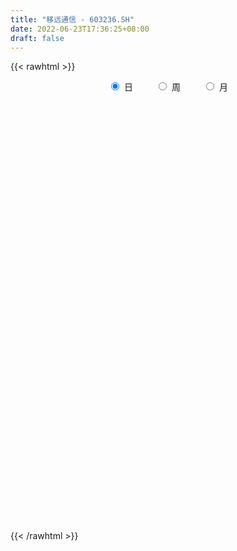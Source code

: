 ```yaml
---
title: "移远通信 - 603236.SH"
date: 2022-06-23T17:36:25+08:00
draft: false
---
```

{{< rawhtml >}}
    <div style="text-align: center">
        <label style="padding: 1rem;"><input style="margin-right: .5rem" type="radio" name="period" value="D" checked onclick="period_change(this)">日</label>
        <label style="padding: 1rem;"><input style="margin-right: .5rem" type="radio" name="period" value="W" onclick="period_change(this)">周</label>
        <label style="padding: 1rem;"><input style="margin-right: .5rem" type="radio" name="period" value="M" onclick="period_change(this)">月</label>
    </div>
    <div id="chart" style="height: 700px;"></div> 
    <script type="text/javascript">
        const D_v = [10505.82,10923.53,11121.24,14733.28,14878.45,10338.48,8817.59,12548.59,11901.41,14799.67,19980.09,23709.25,16260.62,26352.41,15070.59,19183.59,14212.72,10255.16,19895.96,16284.84,12523.53,12046.97,21261.73,17561.0,12522.73,15874.19,16431.05,18457.71,16817.51,20129.9,50903.16,53648.32,37582.68,21880.73,22483.25,15365.25,19321.02,15845.6,17842.64,18669.46,20733.29,21698.08,28497.59,43045.06,37548.28,23616.94,23758.37,21245.75,15328.32,20450.22,9231.78,13978.25,28238.48,13545.96,14474.94,11855.34,8569.67,10478.99,33066.24,24346.28,17713.69,17450.96,19884.17,14245.29,44448.38,35693.42,27304.98,49548.38,33818.35,16188.4,15248.18,8639.23,12234.64,7762.96,5509.2,9303.27,12102.67,8037.82,8207.8,6751.97,7934.63,8677.88,14606.07,12899.63,11582.48,10047.57,13519.04,9925.6,10713.92,8252.25,28280.73,20794.86,10686.09,8793.24,7460.16,8717.61,10578.97,6444.95,6324.35,14093.32,22501.35,14501.62,11813.71,5947.8,22331.33,17193.97,15552.14,16036.79,16687.31,10951.4,9218.59,11816.65,9588.2,6930.7,6372.67,6403.36,7936.38,7034.18,10887.37,7842.44,7434.28,10223.18,10990.0,7495.83,6377.37,8240.52,7809.96,6367.55,18850.91,14862.87,20016.77,15434.97,12751.53,10299.89,7711.51,8803.4,10383.75,39920.28,21379.22,12442.82,14609.08,13555.79,22744.17,12083.37,9599.74,14356.26,12031.83,13199.21,16067.15,17151.99,25049.3,12899.09,14256.09,26992.98,19781.56,22028.17,12530.17,11574.27,14608.16,13262.69,20408.54,26166.92,36239.65,31183.01,26711.95,39389.87,39353.65,42598.0,26937.54,26392.01,24525.07,20159.38,18215.3,18964.75,23687.83,33653.9,28552.89,19787.95,19490.56,24123.27,18079.51,24779.8,24845.79,34472.23,17122.21,17286.35,24036.42,18897.65,10120.57,12607.51,22963.32,28695.56,12089.93,9139.4,9020.99,9868.97,12053.53,10169.1,6662.55,12155.8,9547.03,7686.72,12251.36,20385.93,18610.79,10102.77,6514.21,5813.35,5363.4,9281.87,5688.89,4609.74,6420.68,5543.56,14705.62,6513.0,58801.33,62388.72,38270.86,26262.46,12996.46,14740.8,42941.91,19127.54,11563.85,14234.94,17496.83,10547.17,20098.3,10910.31,10914.4,30141.08,23255.23,10047.29,10471.37,19120.88,14182.97,13808.22,20578.58,24454.41,18652.53,18136.28,30131.41,35076.61,23500.84,16221.3,20211.45,15516.47,12920.33,15215.79,18026.81,30231.45,26241.43,20703.43,19663.98,29974.46,19443.62,13273.65,14597.19,11873.15,10526.78,15352.55,34962.7,13604.47,18471.0,11694.82,29464.42,17500.78,15400.41,14994.27,32242.44,30154.85,13921.66,25026.11,33052.59,19191.04,28811.56,31253.98,45675.77,29395.23,33713.19,28801.45,38751.46,33902.62,34235.61,25865.36,18526.21,44442.93,21939.27,33070.07,22658.01,19318.86,20594.26,30811.41,15295.72,14480.67,22244.62,19470.81,10715.55,13378.56,19207.39,24898.27,18460.7,21858.93,30699.73,16831.92,18170.86,15676.78,9977.28,15704.09,21868.93,23211.47,14902.56,58918.62,40337.79,24793.69,14947.0,21963.78,19649.1,11480.08,17543.31,8311.01,12139.14,7864.37,18576.36,15872.14,12713.9,9675.46,9346.89,9285.14,9195.38,7566.8,22050.64,11643.67,11736.54,7732.16,9551.75,16148.31,20604.52,24579.76,19823.53,23964.5,21648.08,28459.28,20839.27,16114.43,11052.86,14408.94,12462.52,14008.76,11356.16,12348.44,11983.4,12442.9,11098.19,12082.04,13383.02,13800.54,32965.0,18297.96,15643.68,17693.33,17111.49,13716.42,27961.01,29915.5,16064.37,15068.73,26277.76,11705.97,18728.12,19790.59,13846.3,12779.72,20255.69,11202.33,10070.0,12084.36,9913.55,12204.78,10925.72,11521.26,8753.31,8374.91,11465.81,19237.02,15244.64,7752.73,10250.84,20223.29,19524.74,13284.95,11895.22,11991.55,10427.65,9362.66,9389.18,15050.73,11388.18,12279.71,9789.08,5675.14,7217.71,6075.17,7086.6,6229.29,7989.08,10463.41,14546.14,14344.08,13454.45,14295.44,10892.34,8707.35,4458.8,8673.86,8133.32,6643.58,5603.09,9506.96,6911.33,10319.67,12496.31,7596.6,10170.21,7887.88,11431.24,10223.84,16025.02,18189.9,18776.58,17995.99,8186.79,10270.06,11877.79,14297.8,13141.44,13133.83,7035.85,10911.21,10358.85,6374.18,5529.54,10778.96,7703.09,5366.72,5262.22,10159.91,7776.94,10884.56,11977.13,9268.91,5372.44,17517.79,9369.07,12171.01,12960.55,9268.17,7307.31,9435.16,9404.95,7723.09,10388.09,8443.77,16726.53,9312.17,11164.64,12151.03,17055.93,16090.34,9226.29,7776.94,5112.03,8312.22,7971.13,7144.18,10336.8,11712.34,18524.39,10578.87,8863.24,7313.51,6257.35,16054.62,10470.05,9439.06,20966.83,9612.67,8826.76,14051.49,11010.68,10310.68,8918.49,6566.81,8628.7,10634.46,8048.06,7333.7,10172.43,15343.13]
const D_histogram = [0.0,-0.1308262108,0.1217153757,1.2602648765,2.280216709,2.8850951111,0.3222869222,-1.6034648816,-2.8734303327,-4.1653128603,-4.842331764,-5.5539460794,-5.6086775752,-4.6552944787,-3.6161244964,-2.3900904491,-1.2691300766,-0.6866271833,0.7413076276,1.4094247041,1.6511349557,1.8446347285,2.9004182366,3.672086846,3.9660527502,4.2686442668,4.5484979927,4.334042827,3.5150143983,2.7565785441,0.728149309,-0.7937556107,-1.379246273,-1.8864247932,-1.7826691373,-1.7032480966,-2.1907454721,-2.5639622306,-2.176437981,-1.421900267,-1.0256617313,-0.7767054715,-0.320551296,0.670505289,1.7901849073,2.4005733985,2.4251736991,2.0438874287,1.5007479156,0.7146495857,0.1413192043,0.2103511372,0.6089820463,0.7790140393,0.4083407289,-0.2195560869,-0.585972062,-0.5682039443,-0.0871875925,0.4160215248,0.8113632446,1.0967385664,0.7513648729,0.292523945,1.2933236506,1.9538144269,2.2719460972,0.8762595824,-0.7215362672,-2.0421565641,-2.8930795381,-3.0295385311,-2.7545429596,-2.5131436272,-2.1950673873,-1.8731496352,-1.3355157414,-0.777159625,-0.5390004769,-0.1228648644,0.0425021408,-0.0678398234,-0.5530974835,-0.5261449844,-0.0220095082,0.5021196143,1.1914023854,1.583505321,1.6477533789,1.6193620066,0.5951365515,-0.3276469067,-0.9552093606,-1.4028631604,-1.6383374037,-1.8759914236,-2.1257193002,-1.9400531032,-1.7178214341,-1.682069542,-1.0273368241,-0.6567107467,-0.117690402,0.1504436657,1.1546432528,1.8948355102,2.5406658915,2.3072158612,1.3662559088,0.7230295049,0.4841971833,0.6161849616,0.6110641899,0.4582553549,0.4936223159,0.5431232517,0.7214565483,0.6440765158,0.2896696998,-0.0577187194,-0.327482725,-0.4277680556,-0.0288603009,0.1381433638,0.2273057693,0.4584068931,0.6632046887,0.6152686514,0.7731570155,1.0863892452,1.0856131159,1.4184664775,1.5606737222,1.476011172,1.2795811778,0.9949512098,0.5840911457,-0.5442790863,-1.4589023136,-1.9228003835,-2.3288480277,-2.2961565018,-1.4061258916,-0.9200983127,-0.4107302657,0.2330056307,0.6458862048,1.0658155469,1.075794395,0.9573135423,1.1931149195,1.3078702946,1.1845974202,1.529821207,1.4291569333,1.8800297645,1.9294498298,2.0297744605,1.8330313179,1.7370253225,1.1685266275,0.9723845159,1.5639733319,0.8769649718,0.8827201533,2.157660257,4.2922802946,5.3622016214,5.3824989308,4.8515576264,5.1699598515,5.0477381669,4.3838681299,3.5718769437,2.0677617788,-0.048745881,-0.7666427466,-1.5928102925,-2.0703961248,-2.1491333156,-2.3415492183,-1.5591378409,-1.3838120971,-2.6422806081,-2.9552137657,-3.5139021402,-4.2205995173,-4.8176851259,-4.704539645,-4.3418312167,-5.4368336764,-5.8185566009,-5.3657494831,-4.7479122858,-4.1988137128,-3.4701449406,-3.2571854153,-3.2493106228,-2.8741426364,-2.3807959439,-1.8752943428,-1.3059036079,-1.1955910988,-0.3671204328,0.9237679842,1.9280026803,2.209239829,2.3806604083,2.1905929185,1.7553100222,1.2738549544,1.0493623127,0.7400346525,0.3282451608,0.9598879415,-0.1593155388,-2.1688249477,-3.8155915396,-4.1724994469,-4.0501081643,-3.6500134381,-3.0885140812,-3.1502391065,-2.9208115173,-2.5480883249,-2.2275548856,-2.4600855975,-2.4617886162,-2.4452156834,-2.258682808,-1.8630390245,-1.3183610946,-1.0351186999,-0.6046722676,-0.2135522977,-0.1300265937,0.3060928705,0.832437847,1.4451956863,2.1398792494,2.7680373944,3.532240748,4.5161216276,5.576460485,5.9431507719,5.8659199551,6.0161354866,5.8508106263,5.4549628107,5.0550482697,1.6345175162,-0.6076468981,-2.3082086419,-3.1090282474,-3.346618298,-2.9200959451,-2.6303690502,-2.330914749,-1.9712929206,-1.7350988738,-1.4379133834,-1.3668810688,-0.4164846187,-0.0780482745,-0.0647971537,-0.028083731,0.0074349521,0.0907418562,0.0679631994,-0.0215449922,0.6553276968,1.5139242436,1.7646858413,2.459055841,2.7972383644,2.2645673438,1.6325735688,0.7418208784,-0.7434690445,-1.7994315639,-2.9690998257,-3.609076029,-4.1554366316,-3.4275726856,-2.3411025795,-1.6539282359,-1.0182579752,0.0008521013,0.4914734382,1.3247268718,1.9144116917,2.2733990043,2.3418976065,2.7229164119,2.5710046349,2.4151887122,2.0879196555,2.1033734632,1.9361947392,1.6812324702,1.8166574945,1.9028177268,2.1757988803,1.6888971573,1.7908092267,1.5631235891,1.0351172147,0.4182238356,0.0316356363,-0.4552515547,-0.9248363315,-0.8373762078,-0.9369630561,0.0405772596,0.161971628,-0.2216919583,-0.4443640531,-0.9586863304,-1.452440406,-1.6360747332,-1.2194980175,-0.9831235346,-0.931111681,-0.8497548336,-0.3056095632,0.1063809144,0.4679446573,0.8697790262,0.842399612,0.6252846685,0.4115226333,0.2579931997,0.7240356162,1.0513640669,1.3583477679,1.3321718584,1.0935993248,1.1716182381,1.4744954867,1.5557325531,1.5081143826,1.3768766414,1.417778409,1.7998764065,1.9045518008,1.8306213792,1.5659517642,1.331158323,0.9010031464,0.6528834996,0.2629829732,-0.0108719984,-0.2378162828,-0.547363476,-0.9020590475,-1.0270013355,-0.8892819098,-0.7561352329,0.0140855311,0.0940412486,-0.2592244825,-0.3231034604,-0.6099484164,-0.9607666183,-0.5104066032,0.0635685364,0.3427269524,0.6973771757,0.1908215067,-0.3533219948,-0.1271590153,-0.3908428898,-0.7924009817,-0.8235594671,-0.2744328325,-0.0138921165,0.115321712,-0.3266374143,-0.6132025012,-0.5772660261,-0.2912585387,0.0529201504,0.0427012336,-0.1892088689,-0.0133285095,0.4249118664,0.543527317,0.4600948198,0.185062703,-0.694480455,-1.6257080877,-2.4212987675,-2.7508836434,-3.0118122644,-2.7477639266,-2.5687678604,-2.3796008914,-1.3633894576,-0.3607899799,0.3377587037,0.4158667108,0.2678925824,0.6541701353,0.454375115,0.4199839754,0.1646403104,-0.0528086093,-0.4245249052,-1.1086047994,-1.5633457697,-1.9292648775,-2.4361038337,-2.4618021824,-1.9568873545,-1.6162062134,-0.9593170357,-0.5710818157,-0.5094065197,-0.5077041112,0.1045874818,0.3327075229,0.983786777,1.702137083,1.9380152411,2.2356984054,2.2450943117,1.5512646996,0.6428705266,0.3577126868,0.216306207,-0.1612081545,-0.1994077104,-0.5451410121,-0.9028054206,-0.8214771626,-0.3735758892,0.3305975799,1.0932742203,1.3153549295,1.6976929782,1.7602573521,1.3087772851,0.8831730995,0.2796580093,0.2293410735,0.0792348293,-0.1672106765,-0.6311327399,-1.0505299329,-1.4450815311,-2.1561862761,-2.5978449127,-2.8032558607,-3.4631036816,-3.5643886227,-3.2127989559,-2.9649887676,-2.5293586413,-2.2579214523,-2.1271980905,-2.4466074734,-2.6799393212,-1.9526377925,-0.962592375,0.2005040218,1.1528136338,1.7660182872,1.8477959575,2.1438389206,2.4223095269,2.6907071267,2.7353920686,2.6248995137,2.5688402754,2.238295987,1.9910812344,1.7681410812,1.6299758505,1.6920634474,1.5687822682,1.5217410237,1.4576654537,1.4569782214,2.2126000966,2.7415623739,3.1212845731,3.388742575,3.3911454638,3.1570205622,2.345124059,1.935828821,1.9024955422,1.6746408015,1.2110997161,0.64307225,0.3620597234,0.0572303007,-0.3628260167,-0.7965194275,-1.0406259046]
const D_fast = [0.0,-0.1635327635,0.1194376669,1.5730533869,3.1630593966,4.4892115764,2.0069751181,-0.3196429061,-2.3079659404,-4.641176683,-6.5287785278,-8.628879363,-10.0857802527,-10.2962207758,-10.1610819176,-9.5325704826,-8.7288926292,-8.3180465318,-6.704784814,-5.6843115615,-5.0298175709,-4.375159116,-2.5942710488,-0.9045807278,0.3808983639,1.7506509472,3.1676291713,4.0366847124,4.0964098832,4.027118665,2.1807267572,0.4603829348,-0.4699192957,-1.4487040143,-1.7906156426,-2.1370066262,-3.1721903696,-4.1863976858,-4.3429829314,-3.9439202842,-3.8040971813,-3.7493172894,-3.3733009378,-2.2146180306,-0.6473921856,0.5631396553,1.1940333806,1.3237189674,1.1557664332,0.5483304998,0.0103299194,0.1319496366,0.6828260573,1.0476115601,0.779023432,0.0962375945,-0.4166713961,-0.5409542646,-0.0817348109,0.5254796877,1.1236622186,1.6832221819,1.5256897067,1.139979765,2.4641103832,3.6130547664,4.4991729609,3.3225513417,1.5443714253,-0.2867880126,-1.8609808712,-2.7548244969,-3.1684646653,-3.5553512397,-3.7860418466,-3.9324115033,-3.7286565449,-3.3645903348,-3.2611813059,-2.8757619095,-2.6997693691,-2.8270712891,-3.45060332,-3.5551870671,-3.0565539679,-2.4068949418,-1.4197615745,-0.6317823086,-0.1555959059,0.2208532234,-0.6545880939,-1.6592832787,-2.5256480727,-3.3240176626,-3.9690762569,-4.6757281326,-5.4568858344,-5.7562329131,-5.9634566026,-6.348222096,-5.950323584,-5.7438751934,-5.2342774492,-4.928532465,-3.6356720647,-2.4217709298,-1.1407740757,-0.7974201406,-1.3968161159,-1.8592851436,-1.9770681693,-1.6910341505,-1.5433888748,-1.5816338711,-1.4228613312,-1.2375795824,-0.8788821487,-0.7952430523,-1.0772324433,-1.4390505424,-1.7906852292,-1.9979125738,-1.6062198942,-1.4046803886,-1.2586915408,-0.9129886937,-0.5423897259,-0.4365086003,-0.0853309823,0.4994985587,0.7701257083,1.4575956893,1.9899713646,2.2743116074,2.3977769075,2.361884742,2.0970474643,0.8326074608,-0.4467413449,-1.3913395107,-2.3795991618,-2.9209467613,-2.382447624,-2.1264446233,-1.7197591427,-1.0177718386,-0.4434197133,0.2429635155,0.5218909624,0.6427384953,1.1768186023,1.6185415511,1.7914180317,2.5190971202,2.7757220799,3.6966023522,4.228384875,4.8361531207,5.0976678076,5.4359181428,5.1595511047,5.2065051221,6.189087271,5.7213201539,5.9477553737,7.7621105417,10.9698006529,13.380272385,14.7461944272,15.4281425294,17.0390347174,18.1787475745,18.6108445699,18.6918226197,17.7046478994,15.5759537694,14.6663962171,13.4420260982,12.4468412346,11.830820715,11.0530175076,11.4456444249,11.2750171444,9.3559784814,8.3042418824,6.8670779728,5.1052307163,3.3037238263,2.2407343959,1.5179850201,-0.9362258587,-2.7725879334,-3.6612181865,-4.2303590606,-4.7309639158,-4.8698313788,-5.4711682073,-6.2756210705,-6.6189887432,-6.7208410367,-6.6841630213,-6.4412481884,-6.6298334539,-5.8931428961,-4.371312483,-2.8850771169,-2.051530011,-1.2849443296,-0.9273635898,-0.9238189806,-1.0868103098,-1.0489623733,-1.1732813704,-1.5030095718,-0.6313948058,-1.7904271708,-4.3421428166,-6.9428072934,-8.3428400624,-9.2329758209,-9.7453844543,-9.9560136177,-10.8052984196,-11.3060737097,-11.5703725985,-11.8067278806,-12.6542799918,-13.2714301645,-13.8661611527,-14.2442989793,-14.3144149519,-14.0993272957,-14.0748645759,-13.7955862106,-13.4578543151,-13.4068352595,-12.8941925776,-12.1597381394,-11.1856813785,-9.9560280031,-8.6358605095,-6.9885969689,-4.8756856824,-2.4212317037,-0.5687537238,0.8204954482,2.4747448513,3.7721226475,4.7400155346,5.6038630611,2.5919616866,0.1978855477,-2.0797283565,-3.6578050238,-4.7320496489,-5.0355512823,-5.4034166499,-5.686691036,-5.8198924378,-6.0174731094,-6.0797659648,-6.3504539175,-5.5041786221,-5.1852543465,-5.1882025141,-5.1585100242,-5.121132603,-5.0151402349,-5.0209280919,-5.1158225315,-4.2751179183,-3.0380403106,-2.3461072526,-1.0369732926,0.0005188218,0.0339896371,-0.1898607456,-0.8951582164,-2.5663154005,-4.0721358108,-5.984079029,-7.5263242395,-9.111544,-9.2405732255,-8.7393787642,-8.4656864796,-8.0845807127,-7.0652576108,-6.4517679144,-5.2873327629,-4.2190450201,-3.2917079564,-2.6377349526,-1.5759870442,-1.0851476624,-0.6371664071,-0.44245555,0.0988416236,0.4157115843,0.581057433,1.1706468308,1.7325114949,2.5494423685,2.4847649348,3.0343793108,3.1974745705,2.9282474997,2.4159100796,2.0372307894,1.4365307097,0.7357368501,0.6138529218,0.2800253094,1.2677099401,1.4295972155,0.9905106396,0.6567475316,-0.0972463284,-0.9541105055,-1.546763516,-1.4350613047,-1.4444677054,-1.625233772,-1.7563156331,-1.2885727535,-0.8499870472,-0.3714371401,0.2478419854,0.4310624741,0.3702686978,0.259387321,0.1703561873,0.8174075078,1.4075769753,2.0541476182,2.3610146733,2.3958419709,2.7667654437,3.4382665641,3.9084367687,4.2378471938,4.450828613,4.8461749829,5.6782420819,6.2590554265,6.6427803496,6.7695986758,6.8675948153,6.6626904253,6.5777916534,6.2536368702,5.9770638991,5.690665544,5.2442774818,4.6640671484,4.2823745265,4.1977734748,4.1418863435,4.9156284902,5.0190945198,4.6010226682,4.4563678252,4.017035765,3.4260259086,3.7487842729,4.3386515466,4.7034917007,5.232486218,4.7736359256,4.1411619253,4.335535151,3.9741405541,3.3744822168,3.1374338646,3.6179522911,3.875019978,4.0330642344,3.5094457546,3.0695800424,2.961200011,3.1743928637,3.5318015904,3.532257982,3.2530456623,3.4255938943,3.9700622368,4.2245595167,4.2561507244,4.0273842834,2.9742210116,1.6365663569,0.2356509853,-0.7816548015,-1.7955364886,-2.2184291324,-2.6816250313,-3.0873582851,-2.4119942157,-1.499592233,-0.7166038735,-0.5345291887,-0.6155301715,-0.0657100847,-0.1519113264,-0.0813064721,-0.2954900595,-0.5261411316,-1.0039886538,-1.9652197478,-2.8107971605,-3.6590324877,-4.7748974023,-5.4160462966,-5.4003533073,-5.4637237196,-5.0466638008,-4.8011990348,-4.8668753687,-4.9920989879,-4.3536605245,-4.0423636028,-3.1453376543,-2.0014530776,-1.2810711092,-0.4244633435,0.1462061406,-0.1598072965,-0.9074838379,-1.103213506,-1.190543434,-1.6083598341,-1.6964113176,-2.1784298723,-2.761795636,-2.8858366687,-2.5313293675,-1.7445065035,-0.708511308,-0.1575918664,0.6491694268,1.1517981388,1.027512393,0.8227014824,0.2891008944,0.296119227,0.1658216901,-0.1224264848,-0.7441317332,-1.4261614094,-2.1819833904,-3.4321347044,-4.5232545692,-5.4294794824,-6.9551032237,-7.9474853204,-8.3990953926,-8.8925323962,-9.0892419302,-9.3822851043,-9.7833612651,-10.7144225164,-11.6177391945,-11.3785971139,-10.6291997902,-9.4159773879,-8.1754643675,-7.1207551422,-6.5770284826,-5.7450257893,-4.8609778013,-3.9199034198,-3.1913704608,-2.6456381373,-2.0594873068,-1.8304575984,-1.5799020423,-1.3608069253,-1.0914781934,-0.6063747345,-0.3374603468,-0.0040663353,0.2962744582,0.6598317811,1.9686036805,3.1829565512,4.3429998938,5.4576435395,6.3078327942,6.8629630331,6.6373475447,6.712009512,7.1543001187,7.3451055784,7.1843394221,6.7770800184,6.5865824227,6.2960605751,5.7852977535,5.1524744858,4.6482115327]
const D_slow = [0.0,-0.0327065527,-0.0022777088,0.3127885103,0.8828426876,1.6041164654,1.6846881959,1.2838219755,0.5654643923,-0.4758638227,-1.6864467637,-3.0749332836,-4.4771026774,-5.6409262971,-6.5449574212,-7.1424800335,-7.4597625526,-7.6314193485,-7.4460924416,-7.0937362656,-6.6809525266,-6.2197938445,-5.4946892854,-4.5766675738,-3.5851543863,-2.5179933196,-1.3808688214,-0.2973581147,0.5813954849,1.2705401209,1.4525774482,1.2541385455,0.9093269773,0.4377207789,-0.0079465054,-0.4337585295,-0.9814448975,-1.6224354552,-2.1665449505,-2.5220200172,-2.77843545,-2.9726118179,-3.0527496419,-2.8851233196,-2.4375770928,-1.8374337432,-1.2311403184,-0.7201684613,-0.3449814824,-0.1663190859,-0.1309892849,-0.0784015006,0.073844011,0.2685975208,0.3706827031,0.3157936813,0.1693006658,0.0272496798,0.0054527816,0.1094581628,0.312298974,0.5864836156,0.7743248338,0.84745582,1.1707867327,1.6592403394,2.2272268637,2.4462917593,2.2659076925,1.7553685515,1.032098667,0.2747140342,-0.4139217057,-1.0422076125,-1.5909744593,-2.0592618681,-2.3931408035,-2.5874307097,-2.722180829,-2.7528970451,-2.7422715099,-2.7592314657,-2.8975058366,-3.0290420827,-3.0345444597,-2.9090145561,-2.6111639598,-2.2152876296,-1.8033492848,-1.3985087832,-1.2497246453,-1.331636372,-1.5704387121,-1.9211545022,-2.3307388532,-2.7997367091,-3.3311665341,-3.8161798099,-4.2456351684,-4.666152554,-4.92298676,-5.0871644466,-5.1165870472,-5.0789761307,-4.7903153175,-4.31660644,-3.6814399671,-3.1046360018,-2.7630720246,-2.5823146484,-2.4612653526,-2.3072191122,-2.1544530647,-2.039889226,-1.916483647,-1.7807028341,-1.600338697,-1.4393195681,-1.3669021431,-1.381331823,-1.4632025042,-1.5701445181,-1.5773595933,-1.5428237524,-1.4859973101,-1.3713955868,-1.2055944146,-1.0517772518,-0.8584879979,-0.5868906866,-0.3154874076,0.0391292118,0.4292976423,0.7983004354,1.1181957298,1.3669335322,1.5129563187,1.3768865471,1.0121609687,0.5314608728,-0.0507511341,-0.6247902596,-0.9763217324,-1.2063463106,-1.309028877,-1.2507774694,-1.0893059181,-0.8228520314,-0.5539034327,-0.3145750471,-0.0162963172,0.3106712565,0.6068206115,0.9892759132,1.3465651466,1.8165725877,2.2989350452,2.8063786603,3.2646364897,3.6988928204,3.9910244772,4.2341206062,4.6251139392,4.8443551821,5.0650352204,5.6044502847,6.6775203583,8.0180707637,9.3636954964,10.576584903,11.8690748659,13.1310094076,14.22697644,15.119945676,15.6368861207,15.6246996504,15.4330389637,15.0348363906,14.5172373594,13.9799540305,13.3945667259,13.0047822657,12.6588292415,11.9982590894,11.259455648,10.380980113,9.3258302336,8.1214089522,6.9452740409,5.8598162368,4.5006078177,3.0459686674,1.7045312967,0.5175532252,-0.532150203,-1.3996864382,-2.213982792,-3.0263104477,-3.7448461068,-4.3400450928,-4.8088686785,-5.1353445805,-5.4342423551,-5.5260224633,-5.2950804673,-4.8130797972,-4.26076984,-3.6656047379,-3.1179565083,-2.6791290027,-2.3606652641,-2.098324686,-1.9133160228,-1.8312547326,-1.5912827473,-1.631111632,-2.1733178689,-3.1272157538,-4.1703406155,-5.1828676566,-6.0953710161,-6.8674995364,-7.6550593131,-8.3852621924,-9.0222842736,-9.579172995,-10.1941943944,-10.8096415484,-11.4209454693,-11.9856161713,-12.4513759274,-12.7809662011,-13.039745876,-13.1909139429,-13.2443020174,-13.2768086658,-13.2002854481,-12.9921759864,-12.6308770648,-12.0959072525,-11.4038979039,-10.5208377169,-9.39180731,-7.9976921887,-6.5119044957,-5.045424507,-3.5413906353,-2.0786879787,-0.7149472761,0.5488147914,0.9574441704,0.8055324459,0.2284802854,-0.5487767764,-1.3854313509,-2.1154553372,-2.7730475997,-3.355776287,-3.8485995172,-4.2823742356,-4.6418525814,-4.9835728486,-5.0876940033,-5.107206072,-5.1234053604,-5.1304262932,-5.1285675551,-5.1058820911,-5.0888912912,-5.0942775393,-4.9304456151,-4.5519645542,-4.1107930939,-3.4960291336,-2.7967195426,-2.2305777066,-1.8224343144,-1.6369790948,-1.8228463559,-2.2727042469,-3.0149792033,-3.9172482106,-4.9561073685,-5.8130005399,-6.3982761847,-6.8117582437,-7.0663227375,-7.0661097122,-6.9432413526,-6.6120596347,-6.1334567117,-5.5651069607,-4.9796325591,-4.2989034561,-3.6561522974,-3.0523551193,-2.5303752054,-2.0045318396,-1.5204831548,-1.1001750373,-0.6460106637,-0.170306232,0.3736434881,0.7958677775,1.2435700841,1.6343509814,1.8931302851,1.997686244,2.0055951531,1.8917822644,1.6605731815,1.4512291296,1.2169883656,1.2271326805,1.2676255875,1.2122025979,1.1011115846,0.861440002,0.4983299005,0.0893112172,-0.2155632872,-0.4613441708,-0.6941220911,-0.9065607995,-0.9829631903,-0.9563679617,-0.8393817974,-0.6219370408,-0.4113371378,-0.2550159707,-0.1521353124,-0.0876370124,0.0933718916,0.3562129083,0.6957998503,1.0288428149,1.3022426461,1.5951472056,1.9637710773,2.3527042156,2.7297328112,3.0739519716,3.4283965739,3.8783656755,4.3545036257,4.8121589705,5.2036469115,5.5364364923,5.7616872789,5.9249081538,5.9906538971,5.9879358975,5.9284818268,5.7916409578,5.5661261959,5.309375862,5.0870553846,4.8980215764,4.9015429591,4.9250532713,4.8602471507,4.7794712856,4.6269841815,4.3867925269,4.2591908761,4.2750830102,4.3607647483,4.5351090422,4.5828144189,4.4944839202,4.4626941664,4.3649834439,4.1668831985,3.9609933317,3.8923851236,3.8889120945,3.9177425225,3.8360831689,3.6827825436,3.5384660371,3.4656514024,3.47888144,3.4895567484,3.4422545312,3.4389224038,3.5451503704,3.6810321997,3.7960559046,3.8423215804,3.6687014666,3.2622744447,2.6569497528,1.9692288419,1.2162757758,0.5293347942,-0.1128571709,-0.7077573938,-1.0486047582,-1.1388022531,-1.0543625772,-0.9503958995,-0.8834227539,-0.7198802201,-0.6062864413,-0.5012904475,-0.4601303699,-0.4733325222,-0.5794637485,-0.8566149484,-1.2474513908,-1.7297676102,-2.3387935686,-2.9542441142,-3.4434659528,-3.8475175062,-4.0873467651,-4.230117219,-4.357468849,-4.4843948768,-4.4582480063,-4.3750711256,-4.1291244314,-3.7035901606,-3.2190863503,-2.660161749,-2.098888171,-1.7110719961,-1.5503543645,-1.4609261928,-1.406849641,-1.4471516796,-1.4970036072,-1.6332888603,-1.8589902154,-2.0643595061,-2.1577534784,-2.0751040834,-1.8017855283,-1.4729467959,-1.0485235514,-0.6084592133,-0.2812648921,-0.0604716172,0.0094428851,0.0667781535,0.0865868608,0.0447841917,-0.1129989933,-0.3756314765,-0.7369018593,-1.2759484283,-1.9254096565,-2.6262236216,-3.491999542,-4.3830966977,-5.1862964367,-5.9275436286,-6.5598832889,-7.124363652,-7.6561631746,-8.267815043,-8.9377998733,-9.4259593214,-9.6666074151,-9.6164814097,-9.3282780013,-8.8867734295,-8.4248244401,-7.8888647099,-7.2832873282,-6.6106105465,-5.9267625294,-5.270537651,-4.6283275821,-4.0687535854,-3.5709832768,-3.1289480065,-2.7214540438,-2.298438182,-1.9062426149,-1.525807359,-1.1613909956,-0.7971464402,-0.2439964161,0.4413941774,1.2217153207,2.0689009644,2.9166873304,3.7059424709,4.2922234857,4.7761806909,5.2518045765,5.6704647769,5.9732397059,6.1340077684,6.2245226993,6.2388302744,6.1481237702,5.9489939134,5.6888374372]
const D_data = [['2020-06-02', 224.99, 220.12, 217.0, 226.58],['2020-06-03', 220.5, 218.07, 215.67, 225.71],['2020-06-04', 219.82, 223.2, 217.56, 228.77],['2020-06-05', 224.5, 238.66, 223.5, 239.88],['2020-06-08', 238.87, 244.54, 235.02, 248.0],['2020-06-09', 243.56, 246.0, 242.17, 247.88],['2020-06-10', 204.86, 202.5, 198.01, 206.83],['2020-06-11', 200.9, 198.0, 196.1, 201.8],['2020-06-12', 192.12, 195.88, 191.66, 198.0],['2020-06-15', 193.76, 185.83, 185.34, 199.5],['2020-06-16', 190.0, 184.42, 182.67, 195.0],['2020-06-17', 184.99, 175.7, 172.8, 185.82],['2020-06-18', 176.0, 176.83, 173.61, 178.56],['2020-06-19', 176.0, 187.06, 174.1, 190.0],['2020-06-22', 187.5, 189.35, 186.0, 192.91],['2020-06-23', 187.0, 194.45, 184.5, 194.49],['2020-06-24', 193.18, 196.99, 191.3, 198.14],['2020-06-29', 195.01, 193.0, 191.24, 196.58],['2020-06-30', 193.61, 208.0, 193.61, 210.0],['2020-07-01', 209.9, 203.99, 201.0, 212.95],['2020-07-02', 206.99, 201.36, 201.11, 206.99],['2020-07-03', 202.43, 202.42, 197.0, 203.76],['2020-07-06', 205.99, 217.69, 203.88, 220.1],['2020-07-07', 217.7, 221.01, 215.2, 225.79],['2020-07-08', 220.0, 220.4, 216.0, 224.9],['2020-07-09', 220.0, 225.0, 219.11, 232.32],['2020-07-10', 222.1, 229.56, 219.25, 234.85],['2020-07-13', 227.02, 226.99, 219.26, 229.0],['2020-07-14', 224.27, 219.78, 216.11, 231.3],['2020-07-15', 218.02, 218.91, 212.0, 226.88],['2020-07-16', 206.5, 197.02, 197.02, 209.5],['2020-07-17', 185.0, 193.9, 177.32, 195.02],['2020-07-20', 189.93, 199.2, 189.11, 201.46],['2020-07-21', 199.69, 196.0, 195.96, 202.0],['2020-07-22', 194.8, 201.12, 194.0, 204.99],['2020-07-23', 200.01, 199.88, 194.01, 201.92],['2020-07-24', 199.88, 190.0, 185.44, 199.88],['2020-07-27', 194.49, 187.0, 185.92, 194.8],['2020-07-28', 189.0, 194.4, 189.0, 197.68],['2020-07-29', 194.4, 200.32, 194.33, 201.26],['2020-07-30', 202.3, 197.59, 197.59, 203.5],['2020-07-31', 197.65, 196.36, 193.91, 199.98],['2020-08-03', 198.98, 200.0, 198.0, 202.7],['2020-08-04', 202.01, 210.35, 199.09, 220.0],['2020-08-05', 209.0, 218.3, 208.88, 222.0],['2020-08-06', 215.5, 217.99, 213.88, 220.38],['2020-08-07', 216.41, 214.09, 207.0, 220.43],['2020-08-10', 212.56, 209.69, 204.5, 215.5],['2020-08-11', 210.0, 206.5, 206.11, 214.8],['2020-08-12', 203.96, 200.7, 195.0, 208.9],['2020-08-13', 201.72, 200.0, 198.52, 203.0],['2020-08-14', 201.9, 206.81, 200.01, 207.8],['2020-08-17', 210.0, 212.54, 204.8, 215.5],['2020-08-18', 213.21, 211.8, 208.53, 213.3],['2020-08-19', 211.8, 205.0, 204.26, 214.53],['2020-08-20', 205.0, 199.19, 197.7, 206.26],['2020-08-21', 200.85, 199.48, 197.42, 203.91],['2020-08-24', 201.0, 202.9, 196.51, 202.98],['2020-08-25', 207.1, 209.8, 207.1, 216.99],['2020-08-26', 210.99, 212.89, 207.4, 216.5],['2020-08-27', 213.0, 214.5, 210.12, 216.39],['2020-08-28', 213.0, 215.8, 213.0, 217.88],['2020-08-31', 217.2, 208.57, 208.57, 218.0],['2020-09-01', 205.0, 205.5, 200.1, 209.27],['2020-09-02', 208.9, 226.05, 208.9, 226.05],['2020-09-03', 227.0, 227.8, 226.11, 236.65],['2020-09-04', 225.6, 228.14, 220.0, 231.88],['2020-09-07', 225.86, 205.33, 205.33, 228.0],['2020-09-08', 201.0, 195.07, 190.05, 204.99],['2020-09-09', 194.0, 189.8, 189.0, 194.97],['2020-09-10', 192.8, 188.01, 185.49, 194.49],['2020-09-11', 186.02, 192.0, 186.02, 192.22],['2020-09-14', 192.1, 195.2, 191.0, 198.66],['2020-09-15', 195.0, 193.96, 190.5, 195.2],['2020-09-16', 195.33, 194.36, 192.72, 196.0],['2020-09-17', 193.67, 194.25, 190.01, 197.41],['2020-09-18', 193.8, 197.68, 193.6, 198.38],['2020-09-21', 199.0, 199.71, 196.6, 200.5],['2020-09-22', 197.66, 196.95, 196.06, 203.34],['2020-09-23', 198.31, 200.3, 196.0, 200.5],['2020-09-24', 199.75, 198.31, 197.0, 202.46],['2020-09-25', 197.84, 194.6, 193.58, 199.69],['2020-09-28', 191.9, 187.63, 186.62, 195.37],['2020-09-29', 188.96, 191.95, 187.88, 194.95],['2020-09-30', 194.0, 198.72, 193.05, 199.78],['2020-10-09', 203.88, 201.53, 200.0, 204.5],['2020-10-12', 201.5, 207.18, 201.1, 208.5],['2020-10-13', 207.64, 207.16, 204.02, 210.36],['2020-10-14', 205.1, 205.3, 204.11, 210.0],['2020-10-15', 206.0, 205.32, 203.16, 207.82],['2020-10-16', 207.0, 190.68, 189.4, 207.0],['2020-10-19', 191.86, 186.59, 182.36, 192.48],['2020-10-20', 185.88, 185.36, 182.66, 186.55],['2020-10-21', 186.0, 183.5, 182.3, 186.5],['2020-10-22', 182.51, 182.78, 180.85, 184.16],['2020-10-23', 183.0, 179.69, 179.58, 183.99],['2020-10-26', 179.0, 176.17, 173.2, 179.0],['2020-10-27', 176.17, 179.31, 175.05, 179.97],['2020-10-28', 179.31, 178.83, 176.8, 180.24],['2020-10-29', 174.0, 175.19, 170.0, 176.95],['2020-10-30', 181.0, 183.05, 180.5, 188.65],['2020-11-02', 181.76, 180.88, 177.08, 183.88],['2020-11-03', 182.1, 184.42, 180.95, 186.79],['2020-11-04', 184.42, 182.5, 181.88, 185.88],['2020-11-05', 184.01, 195.0, 181.22, 196.88],['2020-11-06', 194.2, 197.0, 192.0, 197.6],['2020-11-09', 198.53, 200.79, 198.16, 205.37],['2020-11-10', 200.0, 192.35, 191.02, 200.0],['2020-11-11', 191.0, 181.35, 181.01, 192.19],['2020-11-12', 184.01, 181.24, 180.2, 184.86],['2020-11-13', 180.0, 184.04, 179.01, 186.37],['2020-11-16', 184.86, 188.5, 182.0, 188.99],['2020-11-17', 187.96, 187.3, 184.08, 189.0],['2020-11-18', 186.01, 185.15, 185.0, 188.99],['2020-11-19', 185.15, 187.29, 181.5, 188.4],['2020-11-20', 186.26, 187.85, 186.26, 190.5],['2020-11-23', 190.28, 190.35, 188.1, 190.99],['2020-11-24', 190.02, 187.75, 186.6, 192.44],['2020-11-25', 187.65, 183.28, 181.63, 187.88],['2020-11-26', 183.1, 181.36, 180.99, 186.0],['2020-11-27', 181.55, 180.3, 179.57, 184.5],['2020-11-30', 180.71, 180.9, 178.31, 182.0],['2020-12-01', 180.01, 187.56, 179.5, 187.67],['2020-12-02', 186.82, 186.01, 184.8, 188.87],['2020-12-03', 186.01, 185.66, 182.09, 188.5],['2020-12-04', 187.9, 188.38, 184.3, 188.65],['2020-12-07', 187.66, 189.5, 187.0, 190.24],['2020-12-08', 190.0, 187.11, 185.62, 190.0],['2020-12-09', 187.0, 190.41, 187.0, 194.88],['2020-12-10', 190.79, 194.28, 190.11, 194.86],['2020-12-11', 194.56, 192.0, 190.0, 197.88],['2020-12-14', 191.96, 198.07, 191.39, 198.54],['2020-12-15', 198.0, 198.2, 195.0, 201.49],['2020-12-16', 198.66, 196.82, 193.89, 198.93],['2020-12-17', 196.5, 195.9, 193.5, 198.0],['2020-12-18', 194.17, 194.58, 190.92, 196.97],['2020-12-21', 192.0, 191.95, 191.17, 194.85],['2020-12-22', 190.0, 179.0, 175.0, 192.0],['2020-12-23', 177.87, 175.5, 172.6, 179.58],['2020-12-24', 174.2, 176.16, 174.2, 178.94],['2020-12-25', 176.08, 172.85, 169.15, 176.96],['2020-12-28', 171.08, 175.43, 170.12, 179.37],['2020-12-29', 174.0, 187.08, 173.5, 188.2],['2020-12-30', 185.8, 184.66, 181.05, 187.6],['2020-12-31', 186.5, 186.94, 183.35, 188.57],['2021-01-04', 187.0, 191.5, 185.3, 192.7],['2021-01-05', 190.46, 191.66, 189.12, 192.93],['2021-01-06', 193.93, 194.56, 190.68, 198.98],['2021-01-07', 192.99, 191.35, 188.41, 196.02],['2021-01-08', 189.82, 190.2, 188.0, 196.41],['2021-01-11', 191.1, 195.8, 191.1, 198.43],['2021-01-12', 195.8, 196.26, 191.0, 196.66],['2021-01-13', 195.72, 194.32, 189.5, 196.5],['2021-01-14', 194.67, 202.0, 194.67, 207.39],['2021-01-15', 200.01, 198.43, 191.55, 203.19],['2021-01-18', 195.8, 207.85, 195.38, 210.37],['2021-01-19', 208.5, 206.0, 204.57, 212.0],['2021-01-20', 205.5, 209.0, 205.02, 210.01],['2021-01-21', 209.0, 207.0, 205.5, 214.15],['2021-01-22', 205.26, 209.4, 202.19, 209.75],['2021-01-25', 204.99, 203.39, 197.87, 211.0],['2021-01-26', 204.32, 207.43, 204.32, 215.27],['2021-01-27', 209.0, 220.03, 206.0, 220.88],['2021-01-28', 216.0, 205.4, 202.0, 218.0],['2021-01-29', 207.0, 213.65, 205.0, 213.9],['2021-02-01', 229.49, 235.02, 216.0, 235.02],['2021-02-02', 242.3, 258.52, 242.0, 258.52],['2021-02-03', 261.8, 258.8, 255.73, 271.44],['2021-02-04', 258.0, 254.16, 248.53, 263.8],['2021-02-05', 256.28, 251.4, 250.5, 265.0],['2021-02-08', 252.0, 267.1, 252.0, 270.97],['2021-02-09', 265.53, 268.0, 260.8, 271.52],['2021-02-10', 268.11, 264.82, 260.02, 269.79],['2021-02-18', 268.38, 264.25, 257.0, 273.95],['2021-02-19', 261.88, 253.75, 252.01, 269.99],['2021-02-22', 252.68, 239.29, 238.08, 257.26],['2021-02-23', 238.49, 251.02, 237.88, 255.51],['2021-02-24', 251.24, 246.7, 244.02, 256.26],['2021-02-25', 248.0, 248.17, 244.0, 251.0],['2021-02-26', 240.5, 252.0, 235.62, 259.2],['2021-03-01', 253.0, 249.99, 246.51, 264.6],['2021-03-02', 248.27, 264.13, 247.86, 264.13],['2021-03-03', 260.0, 259.77, 254.01, 262.99],['2021-03-04', 260.0, 239.0, 235.81, 269.51],['2021-03-05', 232.07, 246.0, 232.07, 248.1],['2021-03-08', 241.6, 239.5, 238.6, 255.67],['2021-03-09', 240.21, 232.51, 226.0, 246.36],['2021-03-10', 236.5, 227.96, 226.35, 239.0],['2021-03-11', 231.38, 232.8, 226.18, 232.81],['2021-03-12', 232.79, 234.5, 227.05, 237.89],['2021-03-15', 230.15, 211.05, 211.05, 230.15],['2021-03-16', 208.1, 212.0, 202.5, 213.68],['2021-03-17', 214.71, 218.5, 211.5, 221.48],['2021-03-18', 218.1, 219.57, 212.98, 221.58],['2021-03-19', 221.23, 218.28, 215.62, 223.64],['2021-03-22', 219.3, 220.78, 217.58, 224.49],['2021-03-23', 223.16, 213.91, 211.03, 223.16],['2021-03-24', 214.98, 208.95, 208.02, 217.38],['2021-03-25', 207.68, 211.65, 206.1, 213.63],['2021-03-26', 211.5, 212.8, 207.5, 214.26],['2021-03-29', 211.16, 213.3, 211.16, 217.0],['2021-03-30', 212.0, 215.03, 211.44, 216.98],['2021-03-31', 214.5, 209.36, 209.0, 215.87],['2021-04-01', 218.6, 219.5, 217.28, 230.3],['2021-04-02', 219.76, 230.5, 219.71, 231.1],['2021-04-06', 230.0, 233.56, 226.1, 234.95],['2021-04-07', 234.33, 229.0, 226.57, 234.76],['2021-04-08', 228.49, 230.13, 228.17, 232.98],['2021-04-09', 229.94, 226.9, 226.0, 232.6],['2021-04-12', 225.5, 223.3, 220.0, 229.95],['2021-04-13', 223.3, 221.09, 220.0, 225.52],['2021-04-14', 220.46, 223.01, 220.46, 225.0],['2021-04-15', 223.0, 220.93, 217.1, 223.0],['2021-04-16', 220.0, 217.85, 215.8, 221.53],['2021-04-19', 220.5, 231.8, 217.5, 234.21],['2021-04-20', 208.62, 208.62, 208.62, 208.62],['2021-04-21', 191.94, 187.76, 187.76, 196.01],['2021-04-22', 186.0, 179.6, 178.76, 186.0],['2021-04-23', 179.74, 186.6, 178.13, 190.88],['2021-04-26', 186.59, 188.0, 185.0, 193.5],['2021-04-27', 188.01, 189.0, 186.68, 192.3],['2021-04-28', 190.48, 190.0, 188.1, 191.52],['2021-04-29', 184.6, 180.0, 179.84, 186.88],['2021-04-30', 180.0, 180.52, 178.26, 183.98],['2021-05-06', 179.0, 180.51, 178.56, 182.87],['2021-05-07', 180.51, 178.49, 176.1, 184.52],['2021-05-10', 178.48, 168.5, 167.8, 178.48],['2021-05-11', 167.11, 167.28, 166.66, 170.99],['2021-05-12', 167.29, 163.99, 162.43, 167.98],['2021-05-13', 161.68, 163.11, 160.08, 164.48],['2021-05-14', 164.25, 163.91, 162.1, 164.39],['2021-05-17', 163.95, 165.25, 159.2, 165.59],['2021-05-18', 164.98, 161.43, 159.55, 164.98],['2021-05-19', 161.18, 162.68, 161.0, 163.99],['2021-05-20', 163.44, 162.2, 160.56, 164.31],['2021-05-21', 162.21, 157.6, 156.01, 162.59],['2021-05-24', 157.5, 161.61, 157.0, 161.97],['2021-05-25', 161.76, 163.94, 160.13, 164.6],['2021-05-26', 165.0, 167.2, 163.02, 169.66],['2021-05-27', 167.86, 171.45, 166.55, 178.4],['2021-05-28', 171.51, 174.5, 169.51, 176.08],['2021-05-31', 174.4, 180.95, 172.52, 181.78],['2021-06-01', 181.0, 190.26, 181.0, 190.94],['2021-06-02', 190.98, 199.58, 190.49, 201.0],['2021-06-03', 199.5, 198.35, 195.02, 203.25],['2021-06-04', 198.0, 197.49, 194.2, 199.98],['2021-06-07', 197.49, 204.7, 196.5, 206.9],['2021-06-08', 208.0, 205.07, 203.5, 209.9],['2021-06-09', 207.18, 205.0, 199.18, 207.99],['2021-06-10', 205.03, 207.0, 202.2, 209.01],['2021-06-11', 165.0, 161.56, 159.22, 165.21],['2021-06-15', 159.5, 161.5, 155.66, 162.5],['2021-06-16', 161.5, 156.49, 154.0, 163.5],['2021-06-17', 156.38, 158.78, 152.0, 159.84],['2021-06-18', 160.81, 160.29, 157.0, 163.0],['2021-06-21', 160.8, 166.36, 156.51, 168.01],['2021-06-22', 166.5, 164.01, 162.5, 166.88],['2021-06-23', 164.5, 163.3, 161.69, 167.3],['2021-06-24', 163.29, 163.6, 159.08, 164.51],['2021-06-25', 162.21, 161.6, 160.32, 162.93],['2021-06-28', 161.15, 161.9, 159.99, 163.5],['2021-06-29', 161.8, 158.25, 158.0, 163.3],['2021-06-30', 158.0, 170.61, 157.8, 173.96],['2021-07-01', 170.61, 165.51, 165.0, 173.01],['2021-07-02', 164.35, 161.6, 156.51, 164.35],['2021-07-05', 161.6, 161.26, 159.02, 164.3],['2021-07-06', 162.3, 160.7, 154.1, 162.33],['2021-07-07', 158.86, 160.93, 157.56, 163.86],['2021-07-08', 160.91, 159.1, 159.0, 163.55],['2021-07-09', 158.09, 157.25, 153.19, 158.68],['2021-07-12', 158.69, 167.99, 157.58, 168.49],['2021-07-13', 167.0, 174.63, 167.0, 177.96],['2021-07-14', 174.66, 170.72, 170.41, 176.49],['2021-07-15', 172.48, 180.0, 169.11, 180.25],['2021-07-16', 180.08, 180.0, 170.66, 182.12],['2021-07-19', 176.49, 170.23, 170.21, 178.52],['2021-07-20', 169.99, 167.1, 165.03, 175.0],['2021-07-21', 167.87, 160.43, 160.02, 167.87],['2021-07-22', 160.61, 146.28, 144.6, 160.94],['2021-07-23', 146.28, 143.45, 140.0, 147.28],['2021-07-26', 143.0, 133.69, 132.0, 143.0],['2021-07-27', 133.37, 132.28, 131.7, 137.71],['2021-07-28', 130.99, 126.48, 125.11, 133.39],['2021-07-29', 129.48, 139.13, 129.46, 139.13],['2021-07-30', 138.0, 145.36, 136.01, 146.27],['2021-08-02', 146.85, 142.62, 140.01, 147.5],['2021-08-03', 142.58, 143.5, 140.6, 146.0],['2021-08-04', 154.0, 151.38, 147.2, 156.5],['2021-08-05', 147.51, 148.05, 145.72, 151.38],['2021-08-06', 150.88, 155.7, 150.66, 158.85],['2021-08-09', 155.0, 156.9, 150.36, 158.87],['2021-08-10', 151.82, 157.43, 151.82, 158.78],['2021-08-11', 157.31, 156.05, 154.01, 160.66],['2021-08-12', 154.53, 162.56, 154.39, 163.1],['2021-08-13', 161.73, 158.06, 158.05, 161.73],['2021-08-16', 157.39, 158.7, 155.13, 163.99],['2021-08-17', 157.69, 156.65, 153.31, 161.7],['2021-08-18', 159.0, 161.46, 156.01, 162.5],['2021-08-19', 161.45, 160.13, 159.0, 162.94],['2021-08-20', 160.4, 159.15, 154.34, 161.5],['2021-08-23', 160.36, 165.0, 158.02, 165.87],['2021-08-24', 169.85, 166.42, 162.5, 171.33],['2021-08-25', 166.42, 171.39, 163.41, 174.39],['2021-08-26', 171.74, 162.92, 161.1, 172.88],['2021-08-27', 164.58, 170.8, 163.03, 174.97],['2021-08-30', 170.85, 167.88, 166.1, 173.8],['2021-08-31', 168.49, 163.36, 158.48, 168.8],['2021-09-01', 163.39, 160.0, 158.25, 165.95],['2021-09-02', 159.5, 160.63, 158.85, 163.58],['2021-09-03', 159.8, 157.11, 154.5, 162.39],['2021-09-06', 156.37, 154.43, 153.01, 161.45],['2021-09-07', 154.17, 159.89, 152.24, 160.96],['2021-09-08', 161.1, 156.99, 156.3, 161.1],['2021-09-09', 160.0, 172.69, 158.0, 172.69],['2021-09-10', 172.68, 165.2, 164.06, 172.68],['2021-09-13', 164.0, 158.31, 157.6, 165.99],['2021-09-14', 158.99, 158.58, 156.0, 161.49],['2021-09-15', 157.3, 152.5, 150.0, 158.35],['2021-09-16', 151.51, 149.15, 147.25, 152.83],['2021-09-17', 148.0, 150.0, 147.02, 150.6],['2021-09-22', 148.51, 157.0, 147.61, 157.6],['2021-09-23', 156.23, 155.58, 153.91, 158.0],['2021-09-24', 153.53, 153.2, 149.02, 156.9],['2021-09-27', 154.11, 153.1, 150.02, 158.16],['2021-09-28', 153.1, 160.0, 150.05, 160.94],['2021-09-29', 158.99, 160.72, 156.0, 163.21],['2021-09-30', 160.69, 162.29, 160.6, 168.12],['2021-10-08', 162.28, 165.3, 160.8, 167.96],['2021-10-11', 164.38, 161.55, 160.59, 166.65],['2021-10-12', 160.5, 159.05, 158.67, 164.44],['2021-10-13', 158.54, 158.31, 156.72, 161.34],['2021-10-14', 157.76, 158.32, 156.1, 160.2],['2021-10-15', 159.76, 167.33, 156.15, 170.2],['2021-10-18', 167.33, 168.49, 164.6, 170.66],['2021-10-19', 167.52, 171.0, 165.5, 171.58],['2021-10-20', 171.0, 168.79, 167.8, 173.0],['2021-10-21', 167.5, 166.55, 164.5, 169.14],['2021-10-22', 165.0, 171.2, 164.62, 174.77],['2021-10-25', 171.55, 176.37, 171.55, 177.6],['2021-10-26', 180.0, 176.16, 171.33, 181.0],['2021-10-27', 177.0, 176.23, 174.75, 180.79],['2021-10-28', 178.01, 176.27, 173.27, 186.29],['2021-10-29', 177.93, 179.77, 176.5, 183.4],['2021-11-01', 180.33, 187.01, 178.0, 191.19],['2021-11-02', 186.66, 186.93, 183.5, 189.7],['2021-11-03', 186.93, 186.93, 180.37, 188.8],['2021-11-04', 185.21, 185.7, 183.21, 187.5],['2021-11-05', 187.0, 186.65, 185.84, 191.6],['2021-11-08', 187.0, 184.1, 182.5, 187.98],['2021-11-09', 184.57, 186.0, 179.0, 187.21],['2021-11-10', 184.99, 183.71, 180.0, 188.25],['2021-11-11', 184.0, 184.32, 182.13, 187.5],['2021-11-12', 184.99, 184.3, 182.0, 186.8],['2021-11-15', 183.65, 182.33, 180.23, 188.97],['2021-11-16', 181.49, 180.19, 178.0, 183.6],['2021-11-17', 179.2, 181.77, 176.6, 182.99],['2021-11-18', 181.78, 185.07, 178.83, 188.42],['2021-11-19', 185.8, 185.8, 181.5, 187.78],['2021-11-22', 187.03, 196.64, 186.78, 199.5],['2021-11-23', 196.0, 191.04, 190.27, 196.48],['2021-11-24', 192.2, 185.5, 185.0, 192.79],['2021-11-25', 185.45, 188.45, 185.0, 191.69],['2021-11-26', 186.3, 185.0, 181.99, 190.5],['2021-11-29', 181.35, 182.48, 179.63, 184.2],['2021-11-30', 183.71, 192.82, 183.71, 193.48],['2021-12-01', 192.29, 197.58, 192.29, 199.98],['2021-12-02', 197.21, 196.98, 191.51, 198.56],['2021-12-03', 195.14, 200.7, 195.14, 202.62],['2021-12-06', 200.9, 190.5, 186.04, 204.0],['2021-12-07', 191.0, 187.76, 185.42, 192.5],['2021-12-08', 189.9, 197.0, 187.71, 197.77],['2021-12-09', 197.0, 191.18, 189.7, 198.69],['2021-12-10', 190.16, 187.78, 186.82, 193.0],['2021-12-13', 187.78, 191.18, 186.5, 191.5],['2021-12-14', 190.0, 199.98, 190.0, 200.07],['2021-12-15', 198.44, 199.0, 197.33, 203.19],['2021-12-16', 199.17, 199.01, 196.23, 202.8],['2021-12-17', 198.01, 191.47, 191.0, 199.9],['2021-12-20', 191.49, 191.6, 190.66, 194.56],['2021-12-21', 191.75, 195.0, 188.89, 196.0],['2021-12-22', 192.22, 199.16, 192.02, 199.75],['2021-12-23', 199.76, 202.0, 196.01, 202.43],['2021-12-24', 200.94, 199.0, 195.49, 204.49],['2021-12-27', 198.0, 196.0, 195.0, 200.62],['2021-12-28', 196.99, 201.37, 195.5, 201.8],['2021-12-29', 201.2, 206.99, 198.19, 207.18],['2021-12-30', 206.0, 205.4, 198.8, 206.66],['2021-12-31', 203.98, 203.9, 202.0, 205.88],['2022-01-04', 203.88, 201.33, 198.5, 207.0],['2022-01-05', 202.0, 190.95, 189.25, 202.77],['2022-01-06', 189.8, 184.95, 178.52, 191.0],['2022-01-07', 185.0, 180.76, 179.14, 188.0],['2022-01-10', 180.0, 181.8, 175.66, 184.08],['2022-01-11', 181.8, 178.97, 177.49, 184.76],['2022-01-12', 180.29, 183.37, 179.0, 185.0],['2022-01-13', 183.5, 181.4, 179.09, 185.36],['2022-01-14', 182.0, 180.48, 178.8, 183.95],['2022-01-17', 181.97, 192.49, 181.88, 194.0],['2022-01-18', 193.91, 196.95, 192.0, 199.96],['2022-01-19', 194.52, 197.59, 194.0, 201.0],['2022-01-20', 195.9, 192.08, 191.5, 197.5],['2022-01-21', 191.0, 189.2, 188.42, 192.8],['2022-01-24', 191.57, 196.8, 188.21, 197.63],['2022-01-25', 196.18, 190.31, 190.03, 198.0],['2022-01-26', 188.18, 192.02, 185.6, 194.68],['2022-01-27', 192.35, 188.63, 188.25, 194.38],['2022-01-28', 188.01, 187.8, 182.55, 193.7],['2022-02-07', 189.73, 184.0, 182.4, 190.0],['2022-02-08', 187.0, 176.5, 174.0, 187.0],['2022-02-09', 175.0, 175.06, 168.0, 177.36],['2022-02-10', 175.07, 172.33, 171.57, 179.89],['2022-02-11', 173.37, 166.15, 165.06, 173.37],['2022-02-14', 165.51, 168.39, 162.31, 170.5],['2022-02-15', 168.73, 174.11, 167.09, 174.7],['2022-02-16', 174.67, 172.39, 171.85, 176.5],['2022-02-17', 172.57, 177.46, 170.01, 179.79],['2022-02-18', 177.1, 175.72, 174.54, 179.25],['2022-02-21', 176.25, 171.8, 170.22, 177.88],['2022-02-22', 170.06, 170.18, 166.11, 171.03],['2022-02-23', 169.45, 178.7, 169.45, 179.6],['2022-02-24', 177.25, 175.71, 173.0, 178.0],['2022-02-25', 176.16, 183.32, 175.35, 184.2],['2022-02-28', 182.46, 188.4, 181.0, 188.88],['2022-03-01', 188.4, 185.91, 185.6, 188.94],['2022-03-02', 185.91, 189.39, 182.03, 190.18],['2022-03-03', 189.8, 188.07, 185.91, 190.7],['2022-03-04', 187.0, 178.65, 177.72, 187.71],['2022-03-07', 178.64, 172.26, 169.0, 178.72],['2022-03-08', 172.5, 177.02, 172.5, 183.8],['2022-03-09', 179.43, 177.69, 172.0, 184.4],['2022-03-10', 181.2, 173.14, 172.1, 181.93],['2022-03-11', 171.69, 175.91, 170.39, 179.95],['2022-03-14', 173.58, 170.49, 169.19, 175.26],['2022-03-15', 170.79, 167.6, 166.78, 173.0],['2022-03-16', 169.89, 171.38, 163.0, 173.28],['2022-03-17', 173.0, 176.63, 172.01, 181.03],['2022-03-18', 181.52, 182.65, 179.95, 184.98],['2022-03-21', 183.49, 187.66, 182.02, 189.72],['2022-03-22', 187.55, 184.29, 182.66, 191.16],['2022-03-23', 184.42, 188.97, 183.28, 190.3],['2022-03-24', 187.15, 187.44, 181.11, 190.4],['2022-03-25', 186.37, 181.11, 180.9, 187.36],['2022-03-28', 182.0, 179.91, 176.06, 182.0],['2022-03-29', 180.0, 175.35, 171.81, 181.99],['2022-03-30', 177.0, 180.72, 175.7, 180.97],['2022-03-31', 178.26, 179.06, 176.1, 181.0],['2022-04-01', 177.06, 176.75, 175.06, 180.25],['2022-04-06', 175.6, 171.77, 168.71, 176.71],['2022-04-07', 171.26, 169.22, 167.65, 174.18],['2022-04-08', 168.88, 166.24, 163.52, 169.0],['2022-04-11', 164.81, 157.68, 154.21, 164.81],['2022-04-12', 154.88, 155.79, 150.9, 157.48],['2022-04-13', 155.21, 154.5, 152.7, 156.64],['2022-04-14', 154.45, 143.5, 142.8, 154.98],['2022-04-15', 142.71, 145.05, 141.2, 146.45],['2022-04-18', 146.78, 148.0, 141.45, 148.99],['2022-04-19', 148.48, 145.05, 141.78, 148.48],['2022-04-20', 145.97, 146.16, 143.5, 148.83],['2022-04-21', 145.18, 143.12, 142.1, 150.76],['2022-04-22', 143.0, 139.63, 137.52, 143.12],['2022-04-25', 136.22, 130.5, 130.18, 137.59],['2022-04-26', 130.7, 126.79, 126.0, 132.59],['2022-04-27', 126.02, 137.0, 125.13, 137.89],['2022-04-28', 135.95, 142.42, 135.05, 144.73],['2022-04-29', 148.0, 148.75, 148.0, 153.5],['2022-05-05', 149.99, 151.04, 148.03, 155.3],['2022-05-06', 148.68, 150.91, 146.63, 151.9],['2022-05-09', 151.51, 146.35, 145.91, 151.51],['2022-05-10', 144.0, 150.5, 142.02, 154.48],['2022-05-11', 151.31, 152.59, 150.49, 156.0],['2022-05-12', 150.9, 155.01, 150.21, 156.6],['2022-05-13', 155.32, 154.34, 151.8, 156.69],['2022-05-16', 154.58, 153.57, 152.8, 155.55],['2022-05-17', 153.0, 155.18, 150.12, 156.5],['2022-05-18', 155.08, 152.0, 151.55, 155.08],['2022-05-19', 150.03, 152.63, 149.49, 153.5],['2022-05-20', 154.13, 152.69, 149.36, 155.2],['2022-05-23', 155.41, 153.72, 152.71, 155.8],['2022-05-24', 153.14, 157.0, 152.69, 160.87],['2022-05-25', 158.33, 155.52, 155.15, 160.0],['2022-05-26', 156.1, 157.01, 153.2, 158.5],['2022-05-27', 158.66, 157.5, 156.5, 160.0],['2022-05-30', 157.0, 159.15, 154.99, 159.74],['2022-05-31', 161.6, 172.08, 157.9, 172.32],['2022-06-01', 170.36, 174.73, 169.0, 175.88],['2022-06-02', 172.23, 177.8, 171.0, 178.08],['2022-06-06', 177.3, 181.0, 177.3, 182.22],['2022-06-07', 181.91, 181.49, 178.38, 182.23],['2022-06-08', 181.5, 181.0, 177.88, 182.88],['2022-06-09', 181.6, 173.7, 172.5, 181.6],['2022-06-10', 173.66, 177.8, 172.29, 178.27],['2022-06-13', 177.0, 183.57, 175.4, 184.95],['2022-06-14', 184.02, 182.64, 178.01, 184.02],['2022-06-15', 181.99, 179.8, 178.6, 183.5],['2022-06-16', 179.5, 177.3, 174.99, 181.7],['2022-06-17', 177.34, 179.88, 174.0, 180.6],['2022-06-20', 179.4, 179.05, 178.1, 181.96],['2022-06-21', 179.5, 176.4, 174.33, 179.51],['2022-06-22', 179.45, 174.31, 173.01, 179.78],['2022-06-23', 175.76, 174.94, 172.08, 178.6]]
const W_v = [2399.56,266909.75,311615.42,285051.49,239322.11,188555.35,180139.26,176663.25,133283.51,127817.89,164777.58,34302.04,107366.29,82908.62,81376.27,105110.99,66607.95,54942.45,57498.73,39298.47,41242.54,46929.06,50179.69,46025.31,51885.81,82907.42,62963.23,48413.74,82155.38,66867.24,58295.53,80616.03,81464.45,61003.94,72213.9,74683.76,77915.92,54609.72,87207.28,48209.95,68194.67,47885.83,52058.78,75417.92,77951.58,63197.82,58484.52,101102.04,48466.9,71006.46,83650.7,159956.6,116632.93,94789.07,156466.24,80234.32,76684.39,103056.16,141576.24,123442.54,46912.74,39610.1,39088.18,10047.57,70691.54,56451.96,59942.94,71788.43,68446.23,41111.58,41134.65,43326.9,67908.06,55001.3,98735.15,57983.07,72806.44,98979.02,74003.46,140710.07,174671.07,62899.75,42652.58,125608.57,119299.54,82948.5,81909.2,50909.95,68481.83,27793.73,31544.74,180679.53,116069.17,25798.79,69967.01,93035.85,91676.71,123066.44,81890.85,96840.29,89162.07,92917.5,89054.7,134397.65,154327.58,169404.33,143843.84,108678.26,80290.21,115125.02,76360.93,159239.37,92833.65,37993.46,55026.77,9675.46,57444.85,56812.43,110620.39,90874.78,62159.28,62806.69,101711.46,102726.03,90348.74,66392.1,53318.62,62075.11,63283.82,53066.26,54182.84,34597.85,67103.52,40865.67,38984.63,49582.24,81211.33,57773.88,47813.92,34640.53,28821.41,53505.34,51142.2,52686.43,20476.81,62300.53,38876.36,56992.35,42221.08,64468.43,45059.14,40897.32]
const W_histogram = [0.0,2.5603646724,4.1169949465,4.8654509738,5.8636896622,5.4926452789,5.703637433,7.1124497372,7.7620265053,7.9165330407,8.3574566761,6.8629410003,6.6520381086,5.2281260863,3.5597567183,0.5500926919,-1.385574414,-2.5868481957,-3.8154397908,-5.0327250663,-5.2116524516,-4.6585105443,-4.4983594014,-4.6375531635,-3.4218998355,-1.8099278224,0.0677130453,0.6737538719,1.9810990764,4.8553700135,7.0988055657,6.7434546699,5.6450914497,4.1978481689,1.6045917386,-1.5032021504,-3.6905523687,-5.692918845,-5.8780821832,-5.8584188503,-3.4618814508,0.0041987171,1.6557608649,1.3642708286,0.8792324148,1.8879167299,-0.4414135545,-2.5725854452,-3.2653913025,-3.3000761677,-1.5274422846,-2.7192083587,-3.6734819203,-3.76573334,-2.5786603038,-2.242162297,-2.4545085637,-1.484846175,-0.0757650025,-1.5588386707,-2.1045061809,-2.588267019,-2.5424800483,-2.2449893121,-2.6719629908,-3.5334787927,-3.6983581083,-2.7336975582,-2.8227350866,-2.4908868565,-2.6319230452,-2.0584919059,-1.347241756,-0.6501939622,-1.5485138112,-1.1102096862,-0.5457270821,0.3866682488,1.674765549,2.6856139332,5.6014684059,7.9930392388,8.3495168083,7.9875005925,6.9046936789,5.0601373031,2.5220733655,0.3620352232,0.0306373903,-0.4966177694,-1.465667296,-4.0742373796,-5.9581050221,-7.0169464945,-8.2880899677,-9.0790024674,-8.0255536961,-5.4643771037,-5.8401293631,-5.8117631106,-5.3536944534,-4.7217083566,-4.2806890426,-2.243267724,-3.091332152,-3.2420330844,-2.4023679409,-1.4897666367,-0.6569433819,0.7576304027,0.8438134597,1.4808945819,0.940182445,0.8616994829,1.4509690716,2.0365640892,2.5219750462,3.0308229407,3.8207211673,4.6288084789,4.8063480564,4.8141089782,4.5572961325,5.1907205819,4.5106311242,4.0926387649,4.096567517,4.187564934,2.5293734676,1.3148562742,1.0134546688,0.6520315682,-1.0218592507,-1.4359147978,-1.1610725851,-1.2492467013,-1.4343148098,-1.0621520728,-0.8862266199,-1.02046712,-1.7322293033,-3.446283688,-4.6844425076,-4.6208272514,-4.1782591811,-3.4307994471,-2.8477968456,-1.9796819353,0.0146755369,1.3148604895,2.2415376193,2.4324204178]
const W_fast = [0.0,3.2004558405,5.7863348512,7.751153622,10.2153147259,11.2174316623,12.8543331747,16.0412579132,18.6313413076,20.7649811032,23.2952689076,23.5164884819,24.9685951173,24.8517146166,24.0732844281,21.2011435747,18.9190828654,17.0710970348,14.8886454919,12.4131789498,10.9313384517,10.3198527229,9.3554140154,8.0568319624,8.4170103316,9.5765003891,11.471069518,12.2455488126,14.0481687863,18.1362822267,22.1544191704,23.484931942,23.7978415842,23.4000603457,21.20795185,17.7243574235,14.614369113,11.1887729254,9.5340890414,8.0891476617,9.6202146986,13.0873445457,15.1528469097,15.2024245806,14.9371942705,16.4178577681,13.9781740951,11.203855843,9.6947021602,8.834998253,10.2257715649,8.3542034012,6.4815593596,5.4478746049,5.9902825651,5.7662399976,4.94026659,5.5387174349,6.9288573569,5.056074021,3.9842799656,2.8534523727,2.2636193313,1.9998627395,0.9048983131,-0.839987187,-1.9294560297,-1.6482198691,-2.4429411692,-2.7338146531,-3.5328316032,-3.4740234404,-3.0995837295,-2.5650844263,-3.850532728,-3.6897810245,-3.261730191,-2.2326677979,-0.5258791104,1.156372757,5.4725943312,9.8624249739,12.3062817455,13.9411406777,14.5845071838,14.0049851338,12.0974395376,10.027910201,9.7041717157,9.0527621136,7.7172957631,4.0901663345,0.7167724365,-2.0963056595,-5.4394716246,-8.5001347412,-9.4530743939,-8.2579920774,-10.0937766776,-11.5183512027,-12.3987061589,-12.9471471512,-13.5763000979,-12.0996957103,-13.7205931763,-14.6818023798,-14.4427292216,-13.9025695765,-13.2339821672,-11.6300007818,-11.3328643599,-10.3255595922,-10.6312261179,-10.4942842093,-9.5422723527,-8.4475363128,-7.3316315942,-6.0650779646,-4.3199994461,-2.3547100149,-0.9755834232,0.2357047431,1.1182159305,3.0493205254,3.4968888487,4.1020561807,5.130126812,6.2680154625,5.242167363,4.3563642381,4.3083263,4.1099110914,2.1805554598,1.4075212132,1.3920952797,0.9916094882,0.4479626773,0.5545873961,0.508956194,0.1195989138,-1.0252205953,-3.6008459019,-6.0101153484,-7.1017069051,-7.70370363,-7.8139437578,-7.9428903678,-7.5696959412,-5.5716695849,-3.9427695099,-2.4557079752,-1.6567200722]
const W_slow = [0.0,0.6400911681,1.6693399047,2.8857026482,4.3516250637,5.7247863834,7.1506957417,8.928808176,10.8693148023,12.8484480625,14.9378122315,16.6535474816,18.3165570087,19.6235885303,20.5135277099,20.6510508828,20.3046572793,19.6579452304,18.7040852827,17.4459040161,16.1429909032,14.9783632672,13.8537734168,12.6943851259,11.8389101671,11.3864282115,11.4033564728,11.5717949408,12.0670697099,13.2809122132,15.0556136047,16.7414772721,18.1527501345,19.2022121768,19.6033601114,19.2275595738,18.3049214817,16.8816917704,15.4121712246,13.947566512,13.0820961493,13.0831458286,13.4970860448,13.838153752,14.0579618557,14.5299410382,14.4195876496,13.7764412883,12.9600934626,12.1350744207,11.7532138495,11.0734117599,10.1550412798,9.2136079448,8.5689428689,8.0084022946,7.3947751537,7.0235636099,7.0046223593,6.6149126917,6.0887861464,5.4417193917,4.8060993796,4.2448520516,3.5768613039,2.6934916057,1.7689020786,1.0854776891,0.3797939174,-0.2429277967,-0.900908558,-1.4155315345,-1.7523419735,-1.914890464,-2.3020189168,-2.5795713384,-2.7160031089,-2.6193360467,-2.2006446594,-1.5292411761,-0.1288740747,1.869385735,3.9567649371,5.9536400852,7.679813505,8.9448478307,9.5753661721,9.6658749779,9.6735343254,9.5493798831,9.1829630591,8.1644037142,6.6748774587,4.920640835,2.8486183431,0.5788677262,-1.4275206978,-2.7936149737,-4.2536473145,-5.7065880921,-7.0450117055,-8.2254387946,-9.2956110553,-9.8564279863,-10.6292610243,-11.4397692954,-12.0403612806,-12.4128029398,-12.5770387853,-12.3876311846,-12.1766778197,-11.8064541742,-11.5714085629,-11.3559836922,-10.9932414243,-10.484100402,-9.8536066404,-9.0959009053,-8.1407206134,-6.9835184937,-5.7819314796,-4.5784042351,-3.439080202,-2.1414000565,-1.0137422755,0.0094174158,1.033559295,2.0804505285,2.7127938954,3.041507964,3.2948716312,3.4578795232,3.2024147105,2.8434360111,2.5531678648,2.2408561895,1.882277487,1.6167394688,1.3951828139,1.1400660339,0.707008708,-0.154562214,-1.3256728408,-2.4808796537,-3.525444449,-4.3831443107,-5.0950935221,-5.5900140059,-5.5863451217,-5.2576299994,-4.6972455945,-4.0891404901]
const W_data = [['2019-07-19', 52.72, 84.21, 52.72, 84.21],['2019-07-26', 92.63, 124.33, 92.63, 129.0],['2019-08-02', 128.18, 125.77, 123.81, 134.44],['2019-08-09', 124.0, 125.83, 113.0, 132.78],['2019-08-16', 128.64, 138.53, 126.82, 147.0],['2019-08-23', 141.42, 128.35, 127.5, 147.28],['2019-08-30', 125.9, 140.63, 122.04, 148.8],['2019-09-06', 143.1, 166.34, 140.11, 169.25],['2019-09-12', 170.4, 169.8, 162.3, 182.97],['2019-09-20', 169.01, 173.77, 155.5, 180.8],['2019-09-27', 174.8, 187.5, 173.77, 195.58],['2019-09-30', 189.58, 168.75, 168.75, 191.0],['2019-10-11', 165.1, 188.14, 155.58, 190.0],['2019-10-18', 189.89, 175.98, 174.0, 190.0],['2019-10-25', 175.0, 170.92, 163.9, 186.46],['2019-11-01', 172.74, 146.0, 143.33, 175.0],['2019-11-08', 146.0, 148.63, 145.8, 157.8],['2019-11-15', 146.5, 150.58, 140.0, 155.27],['2019-11-22', 150.4, 143.81, 141.78, 156.99],['2019-11-29', 142.78, 136.34, 133.2, 145.98],['2019-12-06', 136.59, 143.85, 129.0, 143.98],['2019-12-13', 144.2, 152.3, 144.2, 152.42],['2019-12-20', 152.84, 147.69, 147.69, 161.28],['2019-12-27', 145.6, 142.22, 142.07, 150.75],['2020-01-03', 139.99, 160.64, 136.9, 161.63],['2020-01-10', 158.78, 172.84, 158.28, 179.0],['2020-01-17', 172.97, 186.57, 171.0, 193.0],['2020-01-23', 185.91, 179.31, 172.2, 194.0],['2020-02-07', 161.38, 196.05, 161.38, 209.79],['2020-02-14', 196.05, 231.6, 192.14, 241.37],['2020-02-21', 234.7, 244.41, 229.0, 256.02],['2020-02-28', 251.41, 224.79, 221.1, 285.0],['2020-03-06', 233.96, 219.0, 213.08, 262.9],['2020-03-13', 215.0, 214.34, 198.0, 223.99],['2020-03-20', 214.49, 194.11, 189.0, 215.0],['2020-03-27', 188.0, 175.0, 174.38, 196.5],['2020-04-03', 171.72, 172.76, 162.01, 174.38],['2020-04-10', 177.75, 162.45, 160.28, 179.98],['2020-04-17', 160.33, 176.95, 152.97, 178.41],['2020-04-24', 177.5, 176.45, 171.18, 179.77],['2020-04-30', 176.46, 210.99, 171.5, 214.1],['2020-05-08', 209.44, 240.79, 209.0, 240.79],['2020-05-15', 240.59, 234.5, 231.21, 242.9],['2020-05-22', 232.3, 217.0, 212.39, 239.13],['2020-05-29', 214.0, 215.36, 206.9, 226.5],['2020-06-05', 217.91, 238.66, 213.46, 239.88],['2020-06-12', 238.87, 195.88, 191.66, 248.0],['2020-06-19', 193.76, 187.06, 172.8, 199.5],['2020-06-24', 187.5, 196.99, 184.5, 198.14],['2020-07-03', 195.01, 202.42, 191.24, 212.95],['2020-07-10', 205.99, 229.56, 203.88, 234.85],['2020-07-17', 227.02, 193.9, 177.32, 231.3],['2020-07-24', 189.93, 190.0, 185.44, 204.99],['2020-07-31', 194.49, 196.36, 185.92, 203.5],['2020-08-07', 198.98, 214.09, 198.0, 222.0],['2020-08-14', 212.56, 206.81, 195.0, 215.5],['2020-08-21', 210.0, 199.48, 197.42, 215.5],['2020-08-28', 201.0, 215.8, 196.51, 217.88],['2020-09-04', 217.2, 228.14, 200.1, 236.65],['2020-09-11', 225.86, 192.0, 185.49, 228.0],['2020-09-18', 192.1, 197.68, 190.01, 198.66],['2020-09-25', 199.0, 194.6, 193.58, 203.34],['2020-09-30', 191.9, 198.72, 186.62, 199.78],['2020-10-09', 203.88, 201.53, 200.0, 204.5],['2020-10-16', 201.5, 190.68, 189.4, 210.36],['2020-10-23', 191.86, 179.69, 179.58, 192.48],['2020-10-30', 179.0, 183.05, 170.0, 188.65],['2020-11-06', 181.76, 197.0, 177.08, 197.6],['2020-11-13', 198.53, 184.04, 179.01, 205.37],['2020-11-20', 184.86, 187.85, 181.5, 190.5],['2020-11-27', 190.28, 180.3, 179.57, 192.44],['2020-12-04', 180.71, 188.38, 178.31, 188.87],['2020-12-11', 187.66, 192.0, 185.62, 197.88],['2020-12-18', 191.96, 194.58, 190.92, 201.49],['2020-12-25', 192.0, 172.85, 169.15, 194.85],['2020-12-31', 171.08, 186.94, 170.12, 188.57],['2021-01-08', 187.0, 190.2, 185.3, 198.98],['2021-01-15', 191.1, 198.43, 189.5, 207.39],['2021-01-22', 195.8, 209.4, 195.38, 214.15],['2021-01-29', 204.99, 213.65, 197.87, 220.88],['2021-02-05', 229.49, 251.4, 216.0, 271.44],['2021-02-10', 252.0, 264.82, 252.0, 271.52],['2021-02-19', 268.38, 253.75, 252.01, 273.95],['2021-02-26', 252.68, 252.0, 235.62, 259.2],['2021-03-05', 253.0, 246.0, 232.07, 269.51],['2021-03-12', 241.6, 234.5, 226.0, 255.67],['2021-03-19', 230.15, 218.28, 202.5, 230.15],['2021-03-26', 219.3, 212.8, 206.1, 224.49],['2021-04-02', 211.16, 230.5, 209.0, 231.1],['2021-04-09', 230.0, 226.9, 226.0, 234.95],['2021-04-16', 225.5, 217.85, 215.8, 229.95],['2021-04-23', 220.5, 186.6, 178.13, 234.21],['2021-04-30', 186.59, 180.52, 178.26, 193.5],['2021-05-07', 179.0, 178.49, 176.1, 184.52],['2021-05-14', 178.48, 163.91, 160.08, 178.48],['2021-05-21', 163.95, 157.6, 156.01, 165.59],['2021-05-28', 157.5, 174.5, 157.0, 178.4],['2021-06-04', 174.4, 197.49, 172.52, 203.25],['2021-06-11', 197.49, 161.56, 159.22, 209.9],['2021-06-18', 159.5, 160.29, 152.0, 163.5],['2021-06-25', 160.8, 161.6, 156.51, 168.01],['2021-07-02', 161.15, 161.6, 156.51, 173.96],['2021-07-09', 161.6, 157.25, 153.19, 164.3],['2021-07-16', 158.69, 180.0, 157.58, 182.12],['2021-07-23', 176.49, 143.45, 140.0, 178.52],['2021-07-30', 143.0, 145.36, 125.11, 146.27],['2021-08-06', 146.85, 155.7, 140.01, 158.85],['2021-08-13', 155.0, 158.06, 150.36, 163.1],['2021-08-20', 157.39, 159.15, 153.31, 163.99],['2021-08-27', 160.36, 170.8, 158.02, 174.97],['2021-09-03', 170.85, 157.11, 154.5, 173.8],['2021-09-10', 156.37, 165.2, 152.24, 172.69],['2021-09-17', 164.0, 150.0, 147.02, 165.99],['2021-09-24', 148.51, 153.2, 147.61, 158.0],['2021-09-30', 154.11, 162.29, 150.02, 168.12],['2021-10-08', 162.28, 165.3, 160.8, 167.96],['2021-10-15', 164.38, 167.33, 156.1, 170.2],['2021-10-22', 167.33, 171.2, 164.5, 174.77],['2021-10-29', 171.55, 179.77, 171.33, 186.29],['2021-11-05', 180.33, 186.65, 178.0, 191.6],['2021-11-12', 187.0, 184.3, 179.0, 188.25],['2021-11-19', 183.65, 185.8, 176.6, 188.97],['2021-11-26', 187.03, 185.0, 181.99, 199.5],['2021-12-03', 181.35, 200.7, 179.63, 202.62],['2021-12-10', 200.9, 187.78, 185.42, 204.0],['2021-12-17', 187.78, 191.47, 186.5, 203.19],['2021-12-24', 191.49, 199.0, 188.89, 204.49],['2021-12-31', 198.0, 203.9, 195.0, 207.18],['2022-01-07', 203.88, 180.76, 178.52, 207.0],['2022-01-14', 180.0, 180.48, 175.66, 185.36],['2022-01-21', 181.97, 189.2, 181.88, 201.0],['2022-01-28', 191.57, 187.8, 182.55, 198.0],['2022-02-11', 189.73, 166.15, 165.06, 190.0],['2022-02-18', 165.51, 175.72, 162.31, 179.79],['2022-02-25', 176.25, 183.32, 166.11, 184.2],['2022-03-04', 182.46, 178.65, 177.72, 190.7],['2022-03-11', 178.64, 175.91, 169.0, 184.4],['2022-03-18', 173.58, 182.65, 163.0, 184.98],['2022-03-25', 183.49, 181.11, 180.9, 191.16],['2022-04-01', 182.0, 176.75, 171.81, 182.0],['2022-04-08', 175.6, 166.24, 163.52, 176.71],['2022-04-15', 164.81, 145.05, 141.2, 164.81],['2022-04-22', 146.78, 139.63, 137.52, 150.76],['2022-04-29', 136.22, 148.75, 125.13, 153.5],['2022-05-06', 149.99, 150.91, 146.63, 155.3],['2022-05-13', 151.51, 154.34, 142.02, 156.69],['2022-05-20', 154.58, 152.69, 149.36, 156.5],['2022-05-27', 155.41, 157.5, 152.69, 160.87],['2022-06-02', 157.0, 177.8, 154.99, 178.08],['2022-06-10', 177.3, 177.8, 172.29, 182.88],['2022-06-17', 177.0, 179.88, 174.0, 184.95],['2022-06-24', 179.4, 174.94, 172.08, 181.96]]
const M_v = [463610.35,1010382.59,636844.27,361469.22,233640.55,203389.62,227157.18,287934.18,319277.8800000001,306225.7099999999,253314.11,301402.4,495884.64,436325.28,370745.63,197134.01,232704.07,312731.2999999999,386498.99,405831.9700000001,364552.3,395083.8900000001,298614.64,433665.4000000001,579259.73,482940.11,386451.4,234553.13,359229.64,333183.17,205130.77,159450.13,253263.37,191417.6,200958.02,170334.0]
const M_histogram = [0.0,0.8168660969,3.0787313739,3.0976636409,2.0913658598,1.9403962153,3.8510724811,7.7152894847,5.711270414,7.1807014805,7.9232976109,7.4047595737,5.832933147,5.1920805497,3.7486873991,1.4979796112,-0.2813509134,-1.1486479328,-0.0771057653,2.8965045786,1.7312185258,-1.0904234208,-2.9318937037,-4.7431123223,-7.3811335661,-7.6221521881,-7.5477718325,-6.0785840865,-4.0810332676,-1.9734489227,-1.6374469627,-1.3599652396,-1.7649568603,-3.9107129377,-3.6029695801,-3.071688406]
const M_fast = [0.0,1.0210826211,4.0526307416,4.8459789188,4.3625226027,4.696652012,7.570096398,13.3631357729,12.7869343056,16.0515407423,18.7749612754,20.1076131316,19.9940199917,20.6511875318,20.144966231,18.2687533459,16.419085093,15.2646260903,16.3168918166,20.014628305,19.2821468837,16.187899082,13.6134553731,10.6164586739,6.1331540387,3.9865973696,2.1740347671,2.1235764914,3.1008689935,4.7150911077,4.641731327,4.5792217401,3.7329909044,0.6095565926,0.0165575552,-0.2200833722]
const M_slow = [0.0,0.2042165242,0.9738993677,1.7483152779,2.2711567429,2.7562557967,3.719023917,5.6478462881,7.0756638916,8.8708392618,10.8516636645,12.7028535579,14.1610868447,15.4591069821,16.3962788319,16.7707737347,16.7004360063,16.4132740231,16.3939975818,17.1181237265,17.5509283579,17.2783225027,16.5453490768,15.3595709962,13.5142876047,11.6087495577,9.7218065996,8.2021605779,7.181902261,6.6885400304,6.2791782897,5.9391869798,5.4979477647,4.5202695303,3.6195271353,2.8516050338]
const M_data = [['2019-07-31', 52.72, 127.83, 52.72, 131.33],['2019-08-30', 126.0, 140.63, 113.0, 148.8],['2019-09-30', 143.1, 168.75, 140.11, 195.58],['2019-10-31', 165.1, 149.5, 149.5, 190.0],['2019-11-29', 145.0, 136.34, 133.2, 157.8],['2019-12-31', 136.59, 145.9, 129.0, 161.28],['2020-01-23', 146.08, 179.31, 146.08, 194.0],['2020-02-28', 161.38, 224.79, 161.38, 285.0],['2020-03-31', 233.96, 162.58, 162.01, 262.9],['2020-04-30', 163.0, 210.99, 152.97, 214.1],['2020-05-29', 209.44, 215.36, 206.9, 242.9],['2020-06-30', 217.91, 208.0, 172.8, 248.0],['2020-07-31', 209.9, 196.36, 177.32, 234.85],['2020-08-31', 198.98, 208.57, 195.0, 222.0],['2020-09-30', 205.0, 198.72, 185.49, 236.65],['2020-10-30', 203.88, 183.05, 170.0, 210.36],['2020-11-30', 181.76, 180.9, 177.08, 205.37],['2020-12-31', 180.01, 186.94, 169.15, 201.49],['2021-01-29', 187.0, 213.65, 185.3, 220.88],['2021-02-26', 229.49, 252.0, 216.0, 273.95],['2021-03-31', 253.0, 209.36, 202.5, 269.51],['2021-04-30', 218.6, 180.52, 178.13, 234.95],['2021-05-31', 179.0, 180.95, 156.01, 184.52],['2021-06-30', 181.0, 170.61, 152.0, 209.9],['2021-07-30', 170.61, 145.36, 125.11, 182.12],['2021-08-31', 146.85, 163.36, 140.01, 174.97],['2021-09-30', 163.39, 162.29, 147.02, 172.69],['2021-10-29', 162.28, 179.77, 156.1, 186.29],['2021-11-30', 180.33, 192.82, 176.6, 199.5],['2021-12-31', 192.29, 203.9, 185.42, 207.18],['2022-01-28', 203.88, 187.8, 175.66, 207.0],['2022-02-28', 189.73, 188.4, 162.31, 190.0],['2022-03-31', 188.4, 179.06, 163.0, 191.16],['2022-04-29', 177.06, 148.75, 125.13, 180.25],['2022-05-31', 149.99, 172.08, 142.02, 172.32],['2022-06-30', 170.36, 174.94, 169.0, 184.95]]
        const D_a = [null,null,null,null,null,null,null,null,null,null,null,172.8,null,null,null,null,null,null,null,null,null,null,null,null,null,null,234.85,null,null,null,null,177.32,null,null,null,null,null,null,null,null,null,null,null,null,222.0,null,null,null,null,null,null,null,null,null,null,null,null,196.51,null,null,null,null,null,null,null,236.65,null,null,null,null,185.49,null,null,null,null,null,null,null,203.34,null,null,null,186.62,null,null,null,null,210.36,null,null,null,null,null,null,null,null,null,null,null,170.0,null,null,null,null,null,null,205.37,null,null,null,null,null,null,null,null,null,null,null,null,null,null,178.31,null,null,null,null,null,null,null,null,null,null,201.49,null,null,null,null,null,null,null,169.15,null,null,null,null,null,null,198.98,null,null,null,null,189.5,null,null,null,null,null,null,null,null,null,null,null,null,null,null,null,null,null,null,271.52,null,null,null,null,null,null,null,null,null,null,null,null,null,null,null,null,null,null,null,202.5,null,null,null,224.49,null,null,null,null,null,null,209.0,null,null,null,null,null,null,null,null,null,null,null,234.21,null,null,null,null,null,null,null,null,null,null,null,null,null,null,null,null,null,null,null,null,156.01,null,null,null,null,null,null,null,null,null,null,null,209.9,null,null,null,null,null,152.0,null,null,null,null,null,null,null,null,null,173.01,null,null,null,null,null,153.19,null,null,null,null,182.12,null,null,null,null,null,null,null,125.11,null,null,null,null,null,null,null,null,null,null,null,null,163.99,null,null,null,154.34,null,null,null,null,174.97,null,null,null,null,null,null,null,null,null,null,null,null,null,null,147.02,null,null,null,null,null,null,168.12,null,null,null,null,156.1,null,null,null,null,null,null,null,null,null,null,null,null,null,null,null,191.6,null,null,null,null,null,null,null,176.6,null,null,null,null,null,null,null,null,null,null,null,null,204.0,null,null,null,null,186.5,null,null,null,null,null,null,null,null,null,null,null,207.18,null,null,null,null,null,null,175.66,null,null,null,null,null,null,201.0,null,null,null,null,null,null,null,null,null,null,null,null,162.31,null,null,null,null,null,null,null,null,null,null,null,null,190.7,null,null,null,null,null,null,null,null,163.0,null,null,null,191.16,null,null,null,null,null,null,null,null,null,null,null,null,null,null,null,null,null,null,null,null,null,null,null,125.13,null,null,null,null,null,null,null,null,null,null,null,null,null,null,null,null,null,null,null,null,null,null,null,null,null,null,null,null,184.95,null,null,null,null,null,null,null,null]
const W_a = [null,null,null,null,null,null,null,null,null,null,195.58,null,null,null,null,null,null,null,null,null,129.0,null,null,null,null,null,null,null,null,null,null,285.0,null,null,null,null,null,null,152.97,null,null,null,null,null,null,null,248.0,null,null,null,null,177.32,null,null,null,null,null,null,236.65,null,null,null,null,null,null,null,170.0,null,null,null,null,null,null,null,null,null,null,null,null,null,null,null,273.95,null,null,null,null,null,null,null,null,null,null,null,null,null,null,null,null,152.0,null,null,null,182.12,null,null,null,null,null,null,null,null,147.02,null,null,null,null,null,null,null,null,null,null,null,null,null,null,207.18,null,null,null,null,null,162.31,null,null,null,null,191.16,null,null,null,null,125.13,null,null,null,null,null,null,184.95,null]
const M_a = [null,null,null,null,null,null,null,285.0,null,null,null,null,null,null,null,null,null,null,null,null,null,null,null,null,125.11,null,null,null,null,null,null,null,191.16,null,null,null]
        const D_b = [[{ coord: ['2020-06-17', 222.0] }, { coord: ['2021-06-08', 177.32] }],[{ coord: ['2021-06-17', 173.01] }, { coord: ['2021-10-14', 153.19] }],[{ coord: ['2021-11-05', 191.6] }, { coord: ['2022-03-22', 186.5] }]]
const W_b = [[{ coord: ['2019-09-27', 195.58] }, { coord: ['2022-04-29', 152.97] }]]
const M_b = []
    </script>
{{< /rawhtml >}}